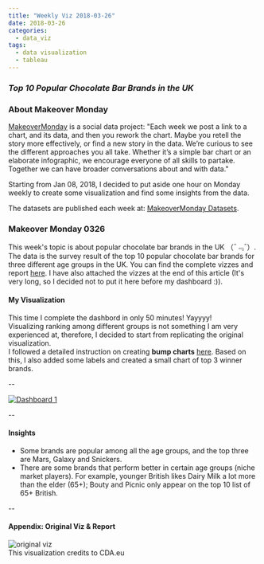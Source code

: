 ```yaml
---
title: "Weekly Viz 2018-03-26"
date: 2018-03-26
categories:
  - data_viz
tags:
  - data visualization
  - tableau
---
```


### *Top 10 Popular Chocolate Bar Brands in the UK*


### About Makeover Monday

[MakeoverMonday](http://www.makeovermonday.co.uk/) is a social data project:
"Each week we post a link to a chart, and its data, and then you rework the chart.
Maybe you retell the story more effectively, or find a new story in the data.
We’re curious to see the different approaches you all take. Whether it’s a simple bar chart or an elaborate infographic, we encourage everyone of all skills to partake.
Together we can have broader conversations about and with data."

Starting from Jan 08, 2018, I decided to put aside one hour on Monday weekly to create some visualization and find some insights from the data.

The datasets are published each week at: [MakeoverMonday Datasets](http://www.makeovermonday.co.uk/data/).

### Makeover Monday 0326

This week's topic is about popular chocolate bar brands in the UK （¯﹃¯）. The data is the survey result of the top 10 popular chocolate bar brands for three different age groups in the UK. You can find the complete vizzes and report [here](https://www.cda.eu/blog/uks-favourite-chocolate-bar/).
I have also attached the vizzes at the end of this article (It's very long, so I decided not to put it here before my dashboard :)).

#### My Visualization

This time I complete the dashbord in only 50 minutes! Yayyyy!  
Visualizing ranking among different groups is not something I am very experienced at, therefore, I decided to start from replicating the original visualization.  
I followed a detailed instruction on creating **bump charts** [here](http://www.sirvizalot.com/2016/03/color-popularity-for-new-cars-2000-2015.html). Based on this, I also added some labels and created a small chart of top 3 winner brands.  


--  
<div class='tableauPlaceholder' id='viz1522115580897' style='position: relative'>
<noscript><a href='#'>
  <img alt='Dashboard 1 ' src='https:&#47;&#47;public.tableau.com&#47;static&#47;images&#47;Ma&#47;MakeOverMonday0326&#47;Dashboard1&#47;1_rss.png' style='border: none' />
</a></noscript>
<object class='tableauViz'  style='display:none;'>
  <param name='host_url' value='https%3A%2F%2Fpublic.tableau.com%2F' />
  <param name='embed_code_version' value='3' />
  <param name='site_root' value='' />
  <param name='name' value='MakeOverMonday0326&#47;Dashboard1' />
  <param name='tabs' value='no' />
  <param name='toolbar' value='yes' />
  <param name='static_image' value='https:&#47;&#47;public.tableau.com&#47;static&#47;images&#47;Ma&#47;MakeOverMonday0326&#47;Dashboard1&#47;1.png' />
  <param name='animate_transition' value='yes' />
  <param name='display_static_image' value='yes' />
  <param name='display_spinner' value='yes' />
  <param name='display_overlay' value='yes' />
  <param name='display_count' value='yes' />
</object></div>                
<script type='text/javascript'>        
  var divElement = document.getElementById('viz1522115580897');     
  var vizElement = divElement.getElementsByTagName('object')[0];      
  vizElement.style.width='800px';vizElement.style.height='827px';      
  var scriptElement = document.createElement('script');          
  scriptElement.src = 'https://public.tableau.com/javascripts/api/viz_v1.js';    
  vizElement.parentNode.insertBefore(scriptElement, vizElement);         
</script>  

--  

#### Insights
* Some brands are popular among all the age groups, and the top three are Mars, Galaxy and Snickers.  
* There are some brands that perform better in certain age groups (niche market players). For example, younger British likes Dairy Milk a lot more than the elder (65+); Bouty and Picnic only appear on the top 10 list of 65+ British.  

--  

#### Appendix: Original Viz & Report  

![original viz](https://www.cda.eu/wp-content/uploads/2017/01/chocolate.jpg)  
This visualization credits to CDA.eu

